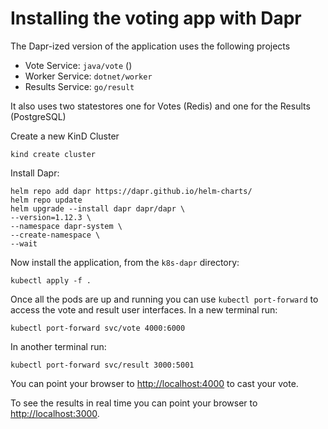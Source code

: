 # Installing the voting app with Dapr

The Dapr-ized version of the application uses the following projects
- Vote Service: `java/vote` ()
- Worker Service: `dotnet/worker`
- Results Service: `go/result`

It also uses two statestores one for Votes (Redis) and one for the Results (PostgreSQL)

Create a new KinD Cluster

```
kind create cluster
```

Install Dapr: 

```
helm repo add dapr https://dapr.github.io/helm-charts/
helm repo update
helm upgrade --install dapr dapr/dapr \
--version=1.12.3 \
--namespace dapr-system \
--create-namespace \
--wait
```

Now install the application, from the `k8s-dapr` directory: 
```
kubectl apply -f .
```

Once all the pods are up and running you can use `kubectl port-forward` to access the vote and result user interfaces.
In a new terminal run: 

```
kubectl port-forward svc/vote 4000:6000
```

In another terminal run: 

```
kubectl port-forward svc/result 3000:5001
```

You can point your browser to [http://localhost:4000](http://localhost:4000) to cast your vote. 

To see the results in real time you can point your browser to [http://localhost:3000](http://localhost:3000).

